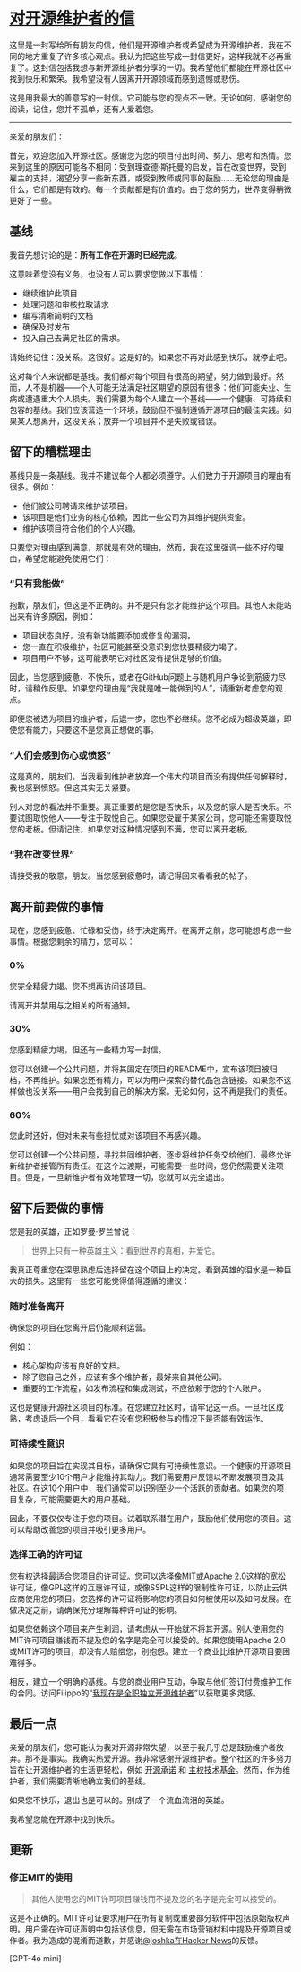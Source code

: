 # [对开源维护者的信](https://xuanwo.io/2024/10-a-letter-to-open-source-maintainers/)

这里是一封写给所有朋友的信，他们是开源维护者或希望成为开源维护者。我在不同的地方重复了许多核心观点。我认为把这些写成一封信更好，这样我就不必再重复了。这封信包括我想与新开源维护者分享的一切。我希望他们都能在开源社区中找到快乐和繁荣。我希望没有人因离开开源领域而感到遗憾或悲伤。

这是用我最大的善意写的一封信。它可能与您的观点不一致。无论如何，感谢您的阅读，记住，您并不孤单，还有人爱着您。

___

亲爱的朋友们：

首先，欢迎您加入开源社区。感谢您为您的项目付出时间、努力、思考和热情。您来到这里的原因可能各不相同：受到理查德·斯托曼的启发，旨在改变世界，受到雇主的支持，渴望分享一些新东西，或受到教师或同事的鼓励……无论您的理由是什么，它们都是有效的。每一个贡献都是有价值的。由于您的努力，世界变得稍微更好了一些。

## 基线

我首先想讨论的是：**所有工作在开源时已经完成**。

这意味着您没有义务，也没有人可以要求您做以下事情：

- 继续维护此项目
- 处理问题和审核拉取请求
- 编写清晰简明的文档
- 确保及时发布
- 投入自己去满足社区的需求。

请始终记住：没关系。这很好。这是好的。如果您不再对此感到快乐，就停止吧。

这对每个人来说都是基线。我们都对每个项目有很高的期望，努力做到最好。然而，人不是机器——个人可能无法满足社区期望的原因有很多：他们可能失业、生病或遭遇重大个人损失。我们需要为每个人建立一个基线——一个健康、可持续和包容的基线。我们应该营造一个环境，鼓励但不强制遵循开源项目的最佳实践。如果某人想离开，这没关系；放弃一个项目并不是失败或错误。

## 留下的糟糕理由

基线只是一条基线。我并不建议每个人都必须遵守。人们致力于开源项目的理由有很多。例如：

- 他们被公司聘请来维护该项目。
- 该项目是他们业务的核心依赖，因此一些公司为其维护提供资金。
- 维护该项目符合他们的个人兴趣。

只要您对理由感到满意，那就是有效的理由。然而，我在这里强调一些不好的理由，希望您能避免使用它们：

### “只有我能做”

抱歉，朋友们，但这是不正确的。并不是只有您才能维护这个项目。其他人未能站出来有许多原因，例如：

- 项目状态良好，没有新功能要添加或修复的漏洞。
- 您一直在积极维护，社区可能甚至没意识到您快要精疲力竭了。
- 项目用户不够，这可能表明它对社区没有提供足够的价值。

因此，当您感到疲惫、不快乐，或者在GitHub问题上与随机用户争论到筋疲力尽时，请稍作反思。如果您的理由是“我就是唯一能做到的人”，请重新考虑您的观点。

即便您被选为项目的维护者，后退一步，您也不必继续。您不必成为超级英雄，即使您有能力，只要这不是您真正想做的事。

### “人们会感到伤心或愤怒”

这是真的，朋友们。当我看到维护者放弃一个伟大的项目而没有提供任何解释时，我也感到愤怒。但这其实无关紧要。

别人对您的看法并不重要。真正重要的是您是否快乐，以及您的家人是否快乐。不要试图取悦他人——专注于取悦自己。如果您受雇于某家公司，您可能还需要取悦您的老板。但请记住，如果您对这种情况感到不满，您可以离开老板。

### “我在改变世界”

请接受我的敬意，朋友。当您感到疲惫时，请记得回来看看我的帖子。

## 离开前要做的事情

现在，您感到疲惫、忙碌和受伤，终于决定离开。在离开之前，您可能想考虑一些事情。根据您剩余的精力，您可以：

### 0%

您完全精疲力竭。您不想再访问该项目。

请离开并禁用与之相关的所有通知。

### 30%

您感到精疲力竭，但还有一些精力写一封信。

您可以创建一个公共问题，并将其固定在项目的README中，宣布该项目被归档，不再维护。如果您还有精力，可以为用户探索的替代品包含链接。如果您不这样做也没关系——用户会找到自己的解决方案。无论如何，这不再是我们的责任。

### 60%

您此时还好，但对未来有些担忧或对该项目不再感兴趣。

您可以创建一个公共问题，寻找共同维护者。逐步将维护任务交给他们，最终允许新维护者接管所有责任。在这个过渡期，可能需要一些时间，您仍然需要关注项目。但是，一旦新维护者有效地管理一切，您就可以完全退出。

## 留下后要做的事情

您是我的英雄，正如罗曼·罗兰曾说：

> 世界上只有一种英雄主义：看到世界的真相，并爱它。

我真正尊重您在深思熟虑后选择留在这个项目上的决定。看到英雄的泪水是一种巨大的损失。这里有一些您可能觉得值得遵循的建议：

### 随时准备离开

确保您的项目在您离开后仍能顺利运营。

例如：

- 核心架构应该有良好的文档。
- 除了您自己之外，应该有多个维护者，最好来自其他公司。
- 重要的工作流程，如发布流程和集成测试，不应依赖于您的个人账户。

这也是健康开源社区项目的标准。在您建立社区时，请牢记这一点。一旦社区成熟，考虑退后一个月，看看它在没有您积极参与的情况下是否能有效运作。

### 可持续性意识

如果您的项目旨在实现其目标，请确保它具有可持续性意识。一个健康的开源项目通常需要至少10个用户才能维持其动力。我们需要用户反馈以不断发展项目及其社区。在这10个用户中，我们通常可以识别至少一个活跃的贡献者。如果您的项目复杂，可能需要更大的用户基础。

因此，不要仅仅专注于您的项目。试着联系潜在用户，鼓励他们使用您的项目。这可以帮助改善您的项目并吸引更多用户。

### 选择正确的许可证

您有权选择最适合您项目的许可证。您可以选择像MIT或Apache 2.0这样的宽松许可证，像GPL这样的互惠许可证，或像SSPL这样的限制性许可证，以防止云供应商使用您的项目。您选择的许可证将影响您的项目如何被使用以及如何发展。在做决定之前，请确保充分理解每种许可证的影响。

如果您依赖这个项目来产生利润，请考虑从一开始就不将其开源。别人使用您的MIT许可项目赚钱而不提及您的名字是完全可以接受的。如果您使用Apache 2.0或MIT许可的项目，却没有人赔偿您，别抱怨。建立一个商业比维护开源项目要困难得多。

相反，建立一个明确的基线。与您的商业用户互动，争取与他们签订付费维护工作的合同。访问Filippo的“[我现在是全职独立开源维护者](https://words.filippo.io/full-time-maintainer/)”以获取更多灵感。

## 最后一点

亲爱的朋友们，您可能认为我对开源非常失望，以至于我几乎总是鼓励维护者放弃。那不是事实。我确实热爱开源。我非常感谢开源维护者。整个社区的许多努力旨在让开源维护者的生活更轻松，例如 [开源承诺](https://opensourcepledge.com/) 和 [主权技术基金](https://www.sovereign.tech/)。然而，作为维护者，我们需要清晰地确立我们的基线。

如果您不快乐，退出也是可以的。别成了一个流血流泪的英雄。

我希望您能在开源中找到快乐。

## 更新

### 修正MIT的使用

> 其他人使用您的MIT许可项目赚钱而不提及您的名字是完全可以接受的。

这是不正确的。MIT许可证要求用户在所有复制或重要部分软件中包括原始版权声明。用户需在许可证声明中包括该信息，但无需在市场营销材料中提及开源项目或作者。我为造成的混淆而道歉，并感谢[@joshka在Hacker News](https://news.ycombinator.com/item?id=42395420)的反馈。

[GPT-4o mini]
